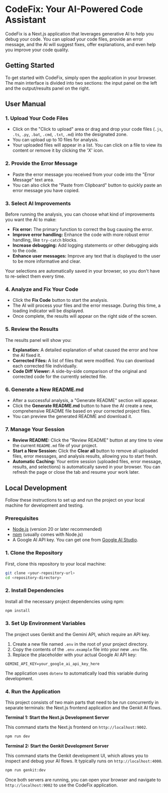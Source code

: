 # CodeFix: Your AI-Powered Code Assistant

CodeFix is a Next.js application that leverages generative AI to help you debug your code. You can upload your code files, provide an error message, and the AI will suggest fixes, offer explanations, and even help you improve your code quality.

## Getting Started

To get started with CodeFix, simply open the application in your browser. The main interface is divided into two sections: the input panel on the left and the output/results panel on the right.

## User Manual

### 1. Upload Your Code Files

- Click on the "Click to upload" area or drag and drop your code files (`.js`, `.ts`, `.py`, `.bat`, `.cmd`, `.txt`, `.md`) into the designated zone.
- You can upload up to 10 files for analysis.
- Your uploaded files will appear in a list. You can click on a file to view its content or remove it by clicking the 'X' icon.

### 2. Provide the Error Message

- Paste the error message you received from your code into the "Error Message" text area.
- You can also click the "Paste from Clipboard" button to quickly paste an error message you have copied.

### 3. Select AI Improvements

Before running the analysis, you can choose what kind of improvements you want the AI to make:
- **Fix error:** The primary function to correct the bug causing the error.
- **Improve error handling:** Enhance the code with more robust error handling, like `try-catch` blocks.
- **Increase debugging:** Add logging statements or other debugging aids to the code.
- **Enhance user messages:** Improve any text that is displayed to the user to be more informative and clear.

Your selections are automatically saved in your browser, so you don't have to re-select them every time.

### 4. Analyze and Fix Your Code

- Click the **Fix Code** button to start the analysis.
- The AI will process your files and the error message. During this time, a loading indicator will be displayed.
- Once complete, the results will appear on the right side of the screen.

### 5. Review the Results

The results panel will show you:
- **Explanation:** A detailed explanation of what caused the error and how the AI fixed it.
- **Corrected Files:** A list of files that were modified. You can download each corrected file individually.
- **Code Diff Viewer:** A side-by-side comparison of the original and corrected code for the currently selected file.

### 6. Generate a New README.md

- After a successful analysis, a "Generate README" section will appear.
- Click the **Generate README.md** button to have the AI create a new, comprehensive README file based on your corrected project files.
- You can preview the generated README and download it.

### 7. Manage Your Session

- **Review README:** Click the "Review README" button at any time to view the current `README.md` file of your project.
- **Start a New Session:** Click the **Clear all** button to remove all uploaded files, error messages, and analysis results, allowing you to start fresh.
- **Automatic Caching:** Your entire session (uploaded files, error message, results, and selections) is automatically saved in your browser. You can refresh the page or close the tab and resume your work later.

## Local Development

Follow these instructions to set up and run the project on your local machine for development and testing.

### Prerequisites

- [Node.js](https://nodejs.org/) (version 20 or later recommended)
- [npm](https://www.npmjs.com/) (usually comes with Node.js)
- A Google AI API key. You can get one from [Google AI Studio](https://aistudio.google.com/app/apikey).

### 1. Clone the Repository

First, clone this repository to your local machine:

```bash
git clone <your-repository-url>
cd <repository-directory>
```

### 2. Install Dependencies

Install all the necessary project dependencies using npm:

```bash
npm install
```

### 3. Set Up Environment Variables

The project uses Genkit and the Gemini API, which require an API key.

1.  Create a new file named `.env` in the root of your project directory.
2.  Copy the contents of the `.env.example` file into your new `.env` file.
3.  Replace the placeholder with your actual Google AI API key:

```
GEMINI_API_KEY=your_google_ai_api_key_here
```

The application uses `dotenv` to automatically load this variable during development.

### 4. Run the Application

This project consists of two main parts that need to be run concurrently in separate terminals: the Next.js frontend application and the Genkit AI flows.

**Terminal 1: Start the Next.js Development Server**

This command starts the Next.js frontend on `http://localhost:9002`.

```bash
npm run dev
```

**Terminal 2: Start the Genkit Development Server**

This command starts the Genkit development UI, which allows you to inspect and debug your AI flows. It typically runs on `http://localhost:4000`.

```bash
npm run genkit:dev
```

Once both servers are running, you can open your browser and navigate to `http://localhost:9002` to use the CodeFix application.

    